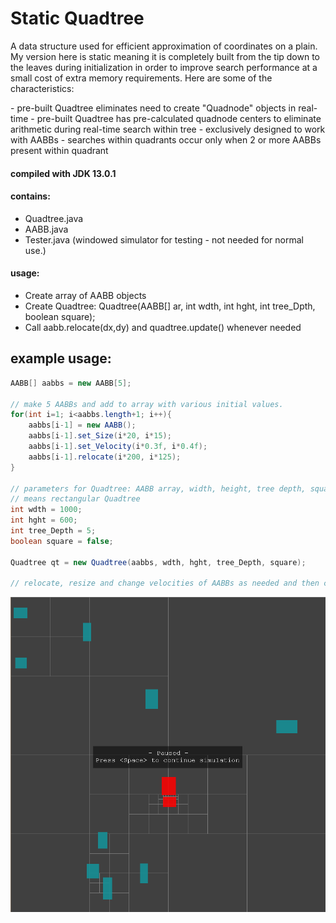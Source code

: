 # Static Quadtree

<p>A data structure used for efficient approximation of coordinates on a plain. My version here is static meaning it is completely built from the tip down to the leaves during initialization in order to improve search performance at a small cost of extra memory requirements. Here are some of the characteristics:</p>
- pre-built Quadtree eliminates need to create "Quadnode" objects in real-time
- pre-built Quadtree has pre-calculated quadnode centers to eliminate arithmetic during real-time search within tree
- exclusively designed to work with AABBs
- searches within quadrants occur only when 2 or more AABBs present within quadrant

#### compiled with JDK 13.0.1

#### contains: 
- Quadtree.java
- AABB.java
- Tester.java (windowed simulator for testing - not needed for normal use.)

#### usage:
- Create array of AABB objects
- Create Quadtree: Quadtree(AABB[] ar, int wdth, int hght, int tree_Dpth, boolean square);
- Call aabb.relocate(dx,dy) and quadtree.update() whenever needed

## example usage:
```java
AABB[] aabbs = new AABB[5];

// make 5 AABBs and add to array with various initial values.
for(int i=1; i<aabbs.length+1; i++){
    aabbs[i-1] = new AABB();
    aabbs[i-1].set_Size(i*20, i*15);
    aabbs[i-1].set_Velocity(i*0.3f, i*0.4f);
    aabbs[i-1].relocate(i*200, i*125);
}

// parameters for Quadtree: AABB array, width, height, tree depth, square = false 
// means rectangular Quadtree
int wdth = 1000;
int hght = 600;
int tree_Depth = 5;
boolean square = false;

Quadtree qt = new Quadtree(aabbs, wdth, hght, tree_Depth, square);

// relocate, resize and change velocities of AABBs as needed and then call qt.update();
```
![Qt simulator](https://github.com/The-AJF/Images/blob/master/qt.png)
